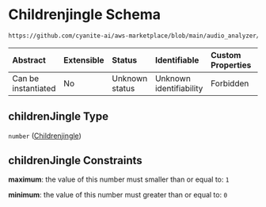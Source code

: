 # Childrenjingle Schema

```txt
https://github.com/cyanite-ai/aws-marketplace/blob/main/audio_analyzer/schemes/marketplace_v1/schema/TaggingV8.schema.json#/$defs/MaingenreScoresV1/properties/childrenJingle
```



| Abstract            | Extensible | Status         | Identifiable            | Custom Properties | Additional Properties | Access Restrictions | Defined In                                                                     |
| :------------------ | :--------- | :------------- | :---------------------- | :---------------- | :-------------------- | :------------------ | :----------------------------------------------------------------------------- |
| Can be instantiated | No         | Unknown status | Unknown identifiability | Forbidden         | Allowed               | none                | [TaggingV8.schema.json\*](../out/TaggingV8.schema.json "open original schema") |

## childrenJingle Type

`number` ([Childrenjingle](taggingv8-defs-maingenrescoresv1-properties-childrenjingle.md))

## childrenJingle Constraints

**maximum**: the value of this number must smaller than or equal to: `1`

**minimum**: the value of this number must greater than or equal to: `0`
